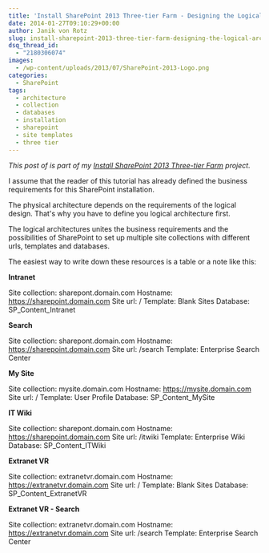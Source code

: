 ```yaml
---
title: 'Install SharePoint 2013 Three-tier Farm - Designing the Logical Architecture'
date: 2014-01-27T09:10:29+00:00
author: Janik von Rotz
slug: install-sharepoint-2013-three-tier-farm-designing-the-logical-architecture
dsq_thread_id:
  - "2180306074"
images:
  - /wp-content/uploads/2013/07/SharePoint-2013-Logo.png
categories:
  - SharePoint
tags:
  - architecture
  - collection
  - databases
  - installation
  - sharepoint
  - site templates
  - three tier
---
```

*This post of is part of my [Install SharePoint 2013 Three-tier Farm](https://janikvonrotz.ch/projects/install-sharepoint-2013-three-tier-farm/) project.*

I assume that the reader of this tutorial has already defined the business requirements for this SharePoint installation.

The physical architecture depends on the requirements of the logical design. That's why you have to define you logical architecture first.

<!--more-->

The logical architectures unites the business requirements and the possibilities of SharePoint to set up multiple site collections with different urls, templates and databases.

The easiest way to write down these resources is a table or a note like this:

<strong>Intranet</strong>

Site collection: sharepont.domain.com
Hostname: https://sharepoint.domain.com
Site url: /
Template: Blank Sites
Database: SP_Content_Intranet

<strong>Search</strong>

Site collection: sharepont.domain.com
Hostname: https://sharepoint.domain.com
Site url: /search
Template: Enterprise Search Center

<strong>My Site</strong>

Site collection: mysite.domain.com
Hostname: https://mysite.domain.com
Site url: /
Template: User Profile
Database: SP_Content_MySite

<strong>IT Wiki</strong>

Site collection: sharepont.domain.com
Hostname: https://sharepoint.domain.com
Site url: /itwiki
Template: Enterprise Wiki
Database: SP_Content_ITWiki

<strong>Extranet VR</strong>

Site collection: extranetvr.domain.com
Hostname: https://extranetvr.domain.com
Site url: /
Template: Blank Sites
Database: SP_Content_ExtranetVR

<strong>Extranet VR - Search</strong>

Site collection: extranetvr.domain.com
Hostname: https://extranetvr.domain.com
Site url: /search
Template: Enterprise Search Center
